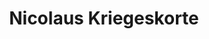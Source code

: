 ---
title: "Nicolaus Kriegeskorte"
presenter_id: nicolaus_kriegeskorte
layout: member_all_publications
permalink: /member_full_publications/:presenter_id/
---